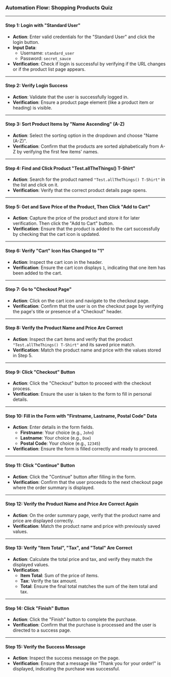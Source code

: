 ### **Automation Flow: Shopping Products Quiz**

---

#### **Step 1: Login with "Standard User"**
- **Action**: Enter valid credentials for the "Standard User" and click the login button.
- **Input Data**: 
    - Username: `standard_user`
    - Password: `secret_sauce`
- **Verification**: Check if login is successful by verifying if the URL changes or if the product list page appears.

---

#### **Step 2: Verify Login Success**
- **Action**: Validate that the user is successfully logged in.
- **Verification**: Ensure a product page element (like a product item or heading) is visible.

---

#### **Step 3: Sort Product Items by "Name Ascending" (A-Z)**
- **Action**: Select the sorting option in the dropdown and choose "Name (A-Z)".
- **Verification**: Confirm that the products are sorted alphabetically from A-Z by verifying the first few items' names.

---

#### **Step 4: Find and Click Product "Test.allTheThings() T-Shirt"**
- **Action**: Search for the product named `"Test.allTheThings() T-Shirt"` in the list and click on it.
- **Verification**: Verify that the correct product details page opens.

---

#### **Step 5: Get and Save Price of the Product, Then Click "Add to Cart"**
- **Action**: Capture the price of the product and store it for later verification. Then click the "Add to Cart" button.
- **Verification**: Ensure that the product is added to the cart successfully by checking that the cart icon is updated.

---

#### **Step 6: Verify "Cart" Icon Has Changed to "1"**
- **Action**: Inspect the cart icon in the header.
- **Verification**: Ensure the cart icon displays `1`, indicating that one item has been added to the cart.

---

#### **Step 7: Go to "Checkout Page"**
- **Action**: Click on the cart icon and navigate to the checkout page.
- **Verification**: Confirm that the user is on the checkout page by verifying the page's title or presence of a "Checkout" header.

---

#### **Step 8: Verify the Product Name and Price Are Correct**
- **Action**: Inspect the cart items and verify that the product `"Test.allTheThings() T-Shirt"` and its saved price match.
- **Verification**: Match the product name and price with the values stored in Step 5.

---

#### **Step 9: Click "Checkout" Button**
- **Action**: Click the "Checkout" button to proceed with the checkout process.
- **Verification**: Ensure the user is taken to the form to fill in personal details.

---

#### **Step 10: Fill in the Form with "Firstname, Lastname, Postal Code" Data**
- **Action**: Enter details in the form fields.
  - **Firstname**: Your choice (e.g., `John`)
  - **Lastname**: Your choice (e.g., `Doe`)
  - **Postal Code**: Your choice (e.g., `12345`)
- **Verification**: Ensure the form is filled correctly and ready to proceed.

---

#### **Step 11: Click "Continue" Button**
- **Action**: Click the "Continue" button after filling in the form.
- **Verification**: Confirm that the user proceeds to the next checkout page where the order summary is displayed.

---

#### **Step 12: Verify the Product Name and Price Are Correct Again**
- **Action**: On the order summary page, verify that the product name and price are displayed correctly.
- **Verification**: Match the product name and price with previously saved values.

---

#### **Step 13: Verify "Item Total", "Tax", and "Total" Are Correct**
- **Action**: Calculate the total price and tax, and verify they match the displayed values.
- **Verification**:
  - **Item Total**: Sum of the price of items.
  - **Tax**: Verify the tax amount.
  - **Total**: Ensure the final total matches the sum of the item total and tax.

---

#### **Step 14: Click "Finish" Button**
- **Action**: Click the "Finish" button to complete the purchase.
- **Verification**: Confirm that the purchase is processed and the user is directed to a success page.

---

#### **Step 15: Verify the Success Message**
- **Action**: Inspect the success message on the page.
- **Verification**: Ensure that a message like "Thank you for your order!" is displayed, indicating the purchase was successful.
